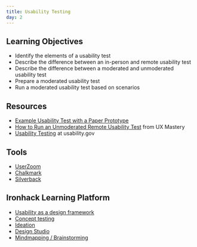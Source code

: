 ```yaml
---
title: Usability Testing
day: 2
---
```


Learning Objectives
-------------------

- Identify the elements of a usability test
- Describe the difference between an in-person and remote usability test
- Describe the difference between a moderated and unmoderated usability test
- Prepare a moderated usability test
- Run a moderated usability test based on scenarios


Resources
---------

- [Example Usability Test with a Paper Prototype](https://www.youtube.com/watch?v=9wQkLthhHKA)
- [How to Run an Unmoderated Remote Usability Test](https://www.youtube.com/watch?v=vthW7mmn854) from UX Mastery
- [Usability Testing](https://www.usability.gov/how-to-and-tools/methods/usability-testing.html) at usability.gov


Tools
-----

- [UserZoom](https://www.userzoom.com)
- [Chalkmark](https://www.optimalworkshop.com/chalkmark)
- [Silverback](https://silverbackapp.com)


Ironhack Learning Platform
--------------------------

- [Usability as a design framework](http://learn.ironhack.com/#/learning_unit/5040)
- [Concept testing](http://learn.ironhack.com/#/learning_unit/5041)
- [Ideation](http://learn.ironhack.com/#/learning_unit/5016)
- [Design Studio](http://learn.ironhack.com/#/learning_unit/5017)
- [Mindmapping / Brainstorming](http://learn.ironhack.com/#/learning_unit/5008)
